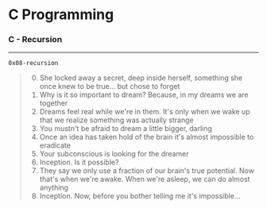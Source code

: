 # C Programming
### C - Recursion
---
`0x08-recursion`
> 0. She locked away a secret, deep inside herself, something she once knew to be true... but chose to forget
> 1. Why is it so important to dream? Because, in my dreams we are together
> 2. Dreams feel real while we're in them. It's only when we wake up that we realize something was actually strange
> 3. You mustn't be afraid to dream a little bigger, darling
> 4. Once an idea has taken hold of the brain it's almost impossible to eradicate
> 5. Your subconscious is looking for the dreamer
> 6.  Inception. Is it possible?
> 7. They say we only use a fraction of our brain's true potential. Now that's when we're awake. When we're asleep, we can do almost anything
> 8. Inception. Now, before you bother telling me it's impossible...
